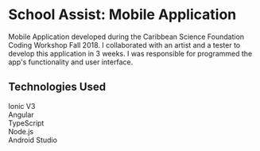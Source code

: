 # School Assist: Mobile Application
Mobile Application developed during the Caribbean Science Foundation Coding Workshop Fall 2018. I collaborated with an artist and a tester to develop this application in 3 weeks. I was responsible for programmed the app's functionality and user interface.

## Technologies Used
Ionic V3  
Angular  
TypeScript  
Node.js  
Android Studio  


